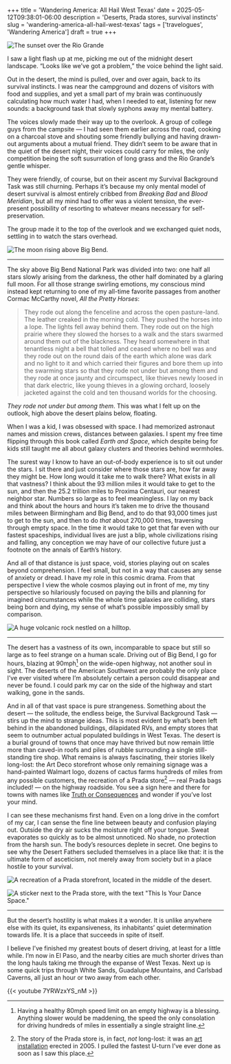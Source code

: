 +++
title = 'Wandering America: All Hail West Texas'
date = 2025-05-12T09:38:01-06:00
description = 'Deserts, Prada stores, survival instincts'
slug = 'wandering-america-all-hail-west-texas'
tags = ['travelogues', 'Wandering America']
draft = true
+++

![The sunset over the Rio Grande](./rio-grande-sunset.jpg)

I saw a light flash up at me, picking me out of the midnight desert landscape. “Looks like we’ve got a problem,” the voice behind the light said.

Out in the desert, the mind is pulled, over and over again, back to its survival instincts. I was near the campground and dozens of visitors with food and supplies, and yet a small part of my brain was continuously calculating how much water I had, when I needed to eat, listening for new sounds: a background task that slowly syphons away my mental battery.

The voices slowly made their way up to the overlook. A group of college guys from the campsite — I had seen them earlier across the road, cooking on a charcoal stove and shouting some friendly bullying and having drawn-out arguments about a mutual friend. They didn’t seem to be aware that in the quiet of the desert night, their voices could carry for miles, the only competition being the soft susurration of long grass and the Rio Grande’s gentle whisper.

They were friendly, of course, but on their ascent my Survival Background Task was still churning. Perhaps it’s because my only mental model of desert survival is almost entirely cribbed from _Breaking Bad_ and _Blood Meridian_, but all my mind had to offer was a violent tension, the ever-present possibility of resorting to whatever means necessary for self-preservation.

The group made it to the top of the overlook and we exchanged quiet nods, settling in to watch the stars overhead.

![The moon rising above Big Bend.](./moonrise.jpg)

---

The sky above Big Bend National Park was divided into two: one half all stars slowly arising from the darkness, the other half dominated by a glaring full moon. For all those strange swirling emotions, my conscious mind instead kept returning to one of my all-time favorite passages from another Cormac McCarthy novel, _All the Pretty Horses_:

> They rode out along the fenceline and across the open pasture-land. The leather creaked in the morning cold. They pushed the horses into a lope. The lights fell away behind them. They rode out on the high prairie where they slowed the horses to a walk and the stars swarmed around them out of the blackness. They heard somewhere in that tenantless night a bell that tolled and ceased where no bell was and they rode out on the round dais of the earth which alone was dark and no light to it and which carried their figures and bore them up into the swarming stars so that they rode not under but among them and they rode at once jaunty and circumspect, like thieves newly loosed in that dark electric, like young thieves in a glowing orchard, loosely jacketed against the cold and ten thousand worlds for the choosing.

_They rode not under but among them_. This was what I felt up on the outlook, high above the desert plains below, floating.

When I was a kid, I was obsessed with space. I had memorized astronaut names and mission crews, distances between galaxies. I spent my free time flipping through this book called _Earth and Space_, which despite being for kids still taught me all about galaxy clusters and theories behind wormholes.

The surest way I know to have an out-of-body experience is to sit out under the stars. I sit there and just consider where those stars are, how far away they might be. How long would it take me to walk there? What exists in all that vastness? I think about the 93 million miles it would take to get to the sun, and then the 25.2 trillion miles to Proxima Centauri, our nearest neighbor star. Numbers so large as to feel meaningless. I lay on my back and think about the hours and hours it’s taken me to drive the thousand miles between Birmingham and Big Bend, and to do that 93,000 times just to get to the sun, and then to do _that_ about 270,000 times, traversing through empty space. In the time it would take to get that far even with our fastest spaceships, individual lives are just a blip, whole civilizations rising and falling, any conception we may have of our collective future just a footnote on the annals of Earth’s history.

And all of that distance is just space, void, stories playing out on scales beyond comprehension. I feel small, but not in a way that causes any sense of anxiety or dread. I have my role in this cosmic drama. From that perspective I view the whole cosmos playing out in front of me, my tiny perspective so hilariously focused on paying the bills and planning for imagined circumstances while the whole time galaxies are colliding, stars being born and dying, my sense of what’s possible impossibly small by comparison.

![A huge volcanic rock nestled on a hilltop.](./rock-statue.jpg)

---

The desert has a vastness of its own, incomparable to space but still so large as to feel strange on a human scale. Driving out of Big Bend, I go for hours, blazing at 90mph[^mph] on the wide-open highway, not another soul in sight. The deserts of the American Southwest are probably the only place I’ve ever visited where I’m absolutely certain a person could disappear and never be found. I could park my car on the side of the highway and start walking, gone in the sands.

And in all of that vast space is pure strangeness. Something about the desert — the solitude, the endless beige, the Survival Background Task — stirs up the mind to strange ideas. This is most evident by what’s been left behind in the abandoned buildings, dilapidated RVs, and empty stores that seem to outnumber actual populated buildings in West Texas. The desert is a burial ground of towns that once may have thrived but now remain little more than caved-in roofs and piles of rubble surrounding a single still-standing tire shop. What remains is always fascinating, their stories likely long-lost: the Art Deco storefront whose only remaining signage was a hand-painted Walmart logo, dozens of cactus farms hundreds of miles from any possible customers, the recreation of a Prada store[^prada] — real Prada bags included! — on the highway roadside. You see a sign here and there for towns with names like [Truth or Consequences](https://en.wikipedia.org/wiki/Truth_or_Consequences,_New_Mexico) and wonder if you’ve lost your mind.

I can see these mechanisms first hand. Even on a long drive in the comfort of my car, I can sense the fine line between beauty and confusion playing out. Outside the dry air sucks the moisture right off your tongue. Sweat evaporates so quickly as to be almost unnoticed. No shade, no protection from the harsh sun. The body’s resources deplete in secret. One begins to see why the Desert Fathers secluded themselves in a place like that: it is the ultimate form of asceticism, not merely away from society but in a place hostile to your survival.

![A recreation of a Prada storefront, located in the middle of the desert.](./prada.jpg)

![A sticker next to the Prada store, with the text "This Is Your Dance Space."](./this-is-your-dance-space.jpg)

---

But the desert’s hostility is what makes it a wonder. It is unlike anywhere else with its quiet, its expansiveness, its inhabitants’ quiet determination towards life. It is a place that succeeds in spite of itself.

I believe I’ve finished my greatest bouts of desert driving, at least for a little while. I’m now in El Paso, and the nearby cities are much shorter drives than the long hauls taking me through the expanse of West Texas. Next up is some quick trips through White Sands, Guadalupe Mountains, and Carlsbad Caverns, all just an hour or two away from each other.

{{< youtube 7YRWzxYS_nM >}}

[^mph]: Having a healthy 80mph speed limit on an empty highway is a blessing. Anything slower would be maddening, the speed the only consolation for driving hundreds of miles in essentially a single straight line.

[^prada]: The story of the Prada store is, in fact, _not_ long-lost: it was an [art installation](https://en.wikipedia.org/wiki/Prada_Marfa) erected in 2005. I pulled the fastest U-turn I’ve ever done as soon as I saw this place.
